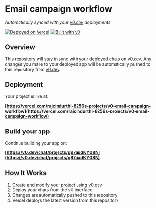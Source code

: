 # Email campaign workflow

*Automatically synced with your [v0.dev](https://v0.dev) deployments*

[![Deployed on Vercel](https://img.shields.io/badge/Deployed%20on-Vercel-black?style=for-the-badge&logo=vercel)](https://vercel.com/rajcindurthi-8256s-projects/v0-email-campaign-workflow)
[![Built with v0](https://img.shields.io/badge/Built%20with-v0.dev-black?style=for-the-badge)](https://v0.dev/chat/projects/g97audKY08N)

## Overview

This repository will stay in sync with your deployed chats on [v0.dev](https://v0.dev).
Any changes you make to your deployed app will be automatically pushed to this repository from [v0.dev](https://v0.dev).

## Deployment

Your project is live at:

**[https://vercel.com/rajcindurthi-8256s-projects/v0-email-campaign-workflow](https://vercel.com/rajcindurthi-8256s-projects/v0-email-campaign-workflow)**

## Build your app

Continue building your app on:

**[https://v0.dev/chat/projects/g97audKY08N](https://v0.dev/chat/projects/g97audKY08N)**

## How It Works

1. Create and modify your project using [v0.dev](https://v0.dev)
2. Deploy your chats from the v0 interface
3. Changes are automatically pushed to this repository
4. Vercel deploys the latest version from this repository